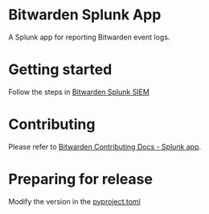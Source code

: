 # Bitwarden Splunk App

A Splunk app for reporting Bitwarden event logs.

# Getting started

Follow the steps in [Bitwarden Splunk SIEM][Bitwarden Splunk SIEM]

# Contributing

Please refer to [Bitwarden Contributing Docs - Splunk app][contributingdocs].

# Preparing for release

Modify the version in the [pyproject.toml](pyproject.toml)

[Bitwarden Splunk SIEM]: https://bitwarden.com/help/splunk-siem/
[contributingdocs]: https://contributing.bitwarden.com/getting-started/business/splunk-app


